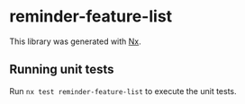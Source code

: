 # reminder-feature-list

This library was generated with [Nx](https://nx.dev).

## Running unit tests

Run `nx test reminder-feature-list` to execute the unit tests.
